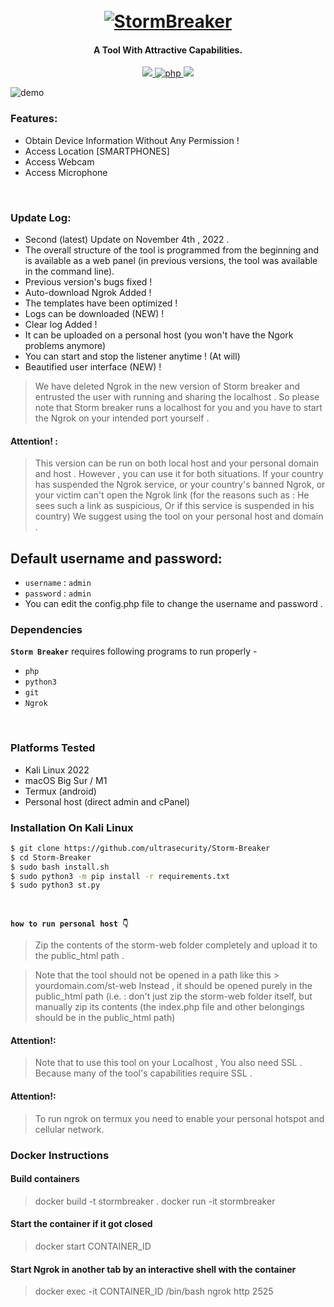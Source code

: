 <h1 align="center">
  <br>
  <a href="https://github.com/ultrasecurity/Storm-Breaker"><img src=".imgs/1demo.png" alt="StormBreaker"></a>

</h1>

<h4 align="center">A Tool With Attractive Capabilities. </h4>

<p align="center">

  <a href="http://python.org">
    <img src="https://img.shields.io/badge/python-v3-blue">
  </a>
  <a href="https://php.net">
    <img src="https://img.shields.io/badge/php-7.4.4-green"
         alt="php">
  </a>

  <a href="https://en.wikipedia.org/wiki/Linux">
    <img src="https://img.shields.io/badge/Platform-Linux-red">
  </a>

</p>

![demo](.imgs/screen1.jpeg)

### Features:

- Obtain Device Information Without Any Permission !
- Access Location [SMARTPHONES]
- Access Webcam
- Access Microphone

<br>

### Update Log:

- Second (latest) Update on November 4th , 2022 .
- The overall structure of the tool is programmed from the beginning and is available as a web panel (in previous versions, the tool was available in the command line).
- Previous version's bugs fixed !
- Auto-download Ngrok Added !
- The templates have been optimized !
- Logs can be downloaded (NEW) !
- Clear log Added !
- It can be uploaded on a personal host (you won't have the Ngork problems anymore)
- You can start and stop the listener anytime ! (At will)
- Beautified user interface (NEW) !

> We have deleted Ngrok in the new version of Storm breaker and entrusted the user with running and sharing the localhost . So please note that Storm breaker runs a localhost for you and you have to start the Ngrok on your intended port yourself .
> <br>

#### Attention! :

> This version can be run on both local host and your personal domain and host . However , you can use it for both situations. If your country has suspended the Ngrok service, or your country's banned Ngrok, or your victim can't open the Ngrok link (for the reasons such as : He sees such a link as suspicious, Or if this service is suspended in his country) We suggest using the tool on your personal host and domain .
> <br>

## Default username and password:

- `username` : `admin`
- `password` : `admin`
- You can edit the config.php file to change the username and password .
  <br>

### Dependencies

**`Storm Breaker`** requires following programs to run properly -

- `php`
- `python3`
- `git`
- `Ngrok`

<!-- ![demo](.imgs/Work3.gif) -->
<br>

### Platforms Tested

- Kali Linux 2022
- macOS Big Sur / M1
- Termux (android)
- Personal host (direct admin and cPanel)
  <br>

### Installation On Kali Linux

```bash
$ git clone https://github.com/ultrasecurity/Storm-Breaker
$ cd Storm-Breaker
$ sudo bash install.sh
$ sudo python3 -m pip install -r requirements.txt
$ sudo python3 st.py
```

<br>

**`how to run personal host 👇`**

> Zip the contents of the storm-web folder completely and upload it to the public_html path .

> Note that the tool should not be opened in a path like this > yourdomain.com/st-web
> Instead , it should be opened purely in the public_html path (i.e. : don't just zip the storm-web folder itself, but manually zip its contents (the index.php file and other belongings should be in the public_html path)

#### Attention!:

> Note that to use this tool on your Localhost , You also need SSL . Because many of the tool's capabilities require SSL .

#### Attention!:

> To run ngrok on termux you need to enable your personal hotspot and cellular network.

</p>

### Docker Instructions

#### Build containers
> docker build -t stormbreaker .
> docker run -it stormbreaker

#### Start the container if it got closed
> docker start CONTAINER_ID

#### Start Ngrok in another tab by an interactive shell with the container
> docker exec -it CONTAINER_ID /bin/bash
> ngrok http 2525

